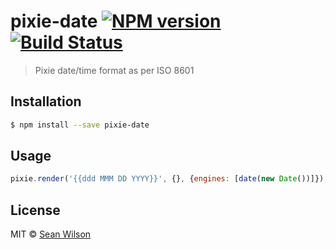 # pixie-date [![NPM version](https://badge.fury.io/js/pixie-date.svg)](https://npmjs.org/package/pixie-date) [![Build Status](https://travis-ci.org/seanc/pixie-date.svg?branch=master)](https://travis-ci.org/seanc/pixie-date)

> Pixie date/time format as per ISO 8601

## Installation

```sh
$ npm install --save pixie-date
```

## Usage

```js
pixie.render('{{ddd MMM DD YYYY}}', {}, {engines: [date(new Date())]});
```

## License

MIT © [Sean Wilson](https://imsean.me)
